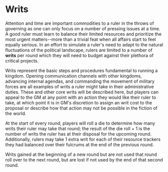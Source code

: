 # Writs

Attention and time are important commodities to a ruler in the throws of governing as one can only focus on a number of pressing issues at a time. A good ruler must learn to balance their limited resources and prioritize the most urgent matters--more than a trivial feat when all affairs start to feel equally serious. In an effort to simulate a ruler's need to adapt to the natural fluctuations of the political landscape, rulers are limited to a number of **writs** per round which they will need to budget against their plethora of critical projects.  

Writs represent the basic steps and procedures fundamental to running a kingdom. Opening communication channels with other kingdoms, advancing internal agendas, and commanding the movement of military forces are all examples of writs a ruler might take in their administrative duties. These and other core writs will be described here, but players can appeal to the GM at any point with an action they would like their ruler to take, at which point it is in GM's discretion to assign an writ cost to the proposal or describe how that action may not be possible in the fiction of the world.

At the start of every round, players will roll a die to determine how many writs their ruler may take that round; the result of the die roll + 1 is the number of writs the ruler has at their disposal for the upcoming round. Additionally, rulers may take 1 extra writ for each of their resource trackers they had balanced over their fulcrums at the end of the previous round.

Writs gained at the beginning of a new round but are not used that round roll over to the next round, but are lost if not used by the end of that second round.
